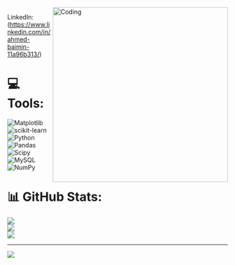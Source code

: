 
<img align="right" alt="Coding" width="400" src="https://cdn.dribbble.com/users/1162077/screenshots/3848914/programmer.gif">

LinkedIn:(https://www.linkedin.com/in/ahmed-baimin-11a96b313/) 

# 💻 Tools:
![Matplotlib](https://img.shields.io/badge/Matplotlib-%23ffffff.svg?style=for-the-badge&logo=Matplotlib&logoColor=white) ![scikit-learn](https://img.shields.io/badge/scikit--learn-%23F7931E.svg?style=for-the-badge&logo=scikit-learn&logoColor=white) ![Python](https://img.shields.io/badge/python-3670A0?style=for-the-badge&logo=python&logoColor=ffdd54) ![Pandas](https://img.shields.io/badge/pandas-%23150458.svg?style=for-the-badge&logo=pandas&logoColor=white) ![Scipy](https://img.shields.io/badge/SciPy-%230C55A5.svg?style=for-the-badge&logo=scipy&logoColor=%white) ![MySQL](https://img.shields.io/badge/mysql-4479A1.svg?style=for-the-badge&logo=mysql&logoColor=white) ![NumPy](https://img.shields.io/badge/numpy-%23013243.svg?style=for-the-badge&logo=numpy&logoColor=white)
# 📊 GitHub Stats:
![](https://github-readme-stats.vercel.app/api?username=Ahmed900786&theme=dark&hide_border=true&include_all_commits=false&count_private=false)<br/>
![](https://github-readme-streak-stats.herokuapp.com/?user=Ahmed900786&theme=dark&hide_border=true)<br/>
![](https://github-readme-stats.vercel.app/api/top-langs/?username=Ahmed900786&theme=dark&hide_border=true&include_all_commits=false&count_private=false&layout=compact)

---
[![](https://visitcount.itsvg.in/api?id=Ahmed900786&icon=0&color=0)](https://visitcount.itsvg.in)

<!-- Proudly created with GPRM ( https://gprm.itsvg.in ) -->
